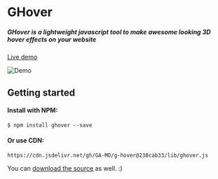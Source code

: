# GHover
##### GHover is a lightweight javascript tool to make awesome looking 3D hover effects on your website
[Live demo](https://ga-mo.github.io/g-hover/demo/)

![Demo](https://s27.postimg.org/ubmtxh0fn/ghover.jpg)

## Getting started

#### Install with NPM:
```
$ npm install ghover --save
```

#### Or use CDN:
```
https://cdn.jsdelivr.net/gh/GA-MO/g-hover@238cab33/lib/ghover.js
```

You can [download the source](https://github.com/GA-MO/g-hover/tree/master/lib) as well. :)

